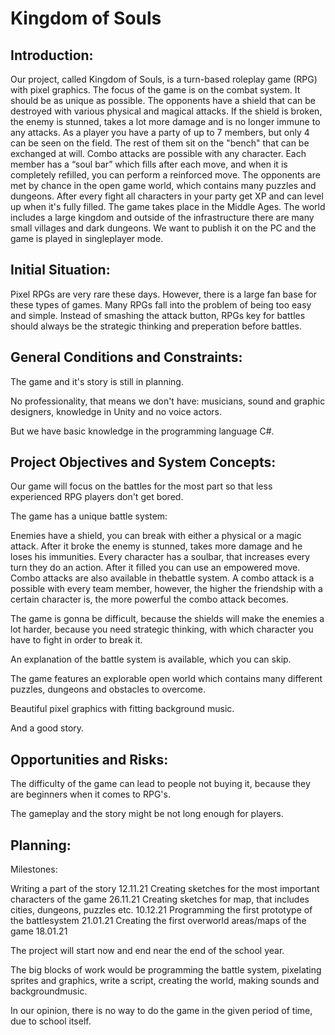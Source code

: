 # Kingdom of Souls

## Introduction:

Our project, called Kingdom of Souls, is a turn-based roleplay game (RPG) with pixel graphics. The focus of the game is on the combat system. It should be as unique as possible. The opponents have a shield that can be destroyed with various physical and magical attacks. If the shield is broken, the enemy is stunned, takes a lot more damage and is no longer immune to any attacks. As a player you have a party of up to 7 members, but only 4 can be seen on the field. The rest of them sit on the "bench" that can be exchanged at will. Combo attacks are possible with any character. Each member has a “soul bar” which fills after each move, and when it is completely refilled, you can perform a reinforced move. The opponents are met by chance in the open game world, which contains many puzzles and dungeons. After every fight all characters in your party get XP and can level up when it's fully filled. The game takes place in the Middle Ages. The world includes a large kingdom and outside of the infrastructure there are many small villages and dark dungeons. We want to publish it on the PC and the game is played in singleplayer mode.

## Initial Situation:

Pixel RPGs are very rare these days. However, there is a large fan base for these types of games. Many RPGs fall into the problem of being too easy and simple. Instead of smashing the attack button, RPGs key for battles should always be the strategic thinking and preperation before battles. 

## General Conditions and Constraints:

The game and it's story is still in planning.

No professionality, that means we don't have: musicians, sound and graphic designers, knowledge in Unity and no voice actors. 

But we have basic knowledge in the programming language C#.

## Project Objectives and System Concepts:

Our game will focus on the battles for the most part so that less experienced RPG players don't get bored.

The game has a unique battle system: 

Enemies have a shield, you can break with either a physical or a magic attack. After it broke the enemy is stunned, takes more damage and he loses his immunities.
Every character has a soulbar, that increases every turn they do an action. After it filled you can use an empowered move.
Combo attacks are also available in thebattle system. A combo attack is a possible with every team member, however, the higher the friendship with a certain character is, the more powerful the combo attack becomes.

The game is gonna be difficult, because the shields will make the enemies a lot harder, because you need strategic thinking, with which character you have to fight in order to break it. 

An explanation of the battle system is available, which you can skip.

The game features an explorable open world which contains many different puzzles, dungeons and obstacles to overcome.

Beautiful pixel graphics with fitting background music.

And a good story.

## Opportunities and Risks:

The difficulty of the game can lead to people not buying it, because they are beginners when it comes to RPG's.

The gameplay and the story might be not long enough for players.

## Planning:

Milestones:

Writing a part of the story 12.11.21
Creating sketches for the most important characters of the game 26.11.21
Creating sketches for map, that includes cities, dungeons, puzzles etc. 10.12.21
Programming the first prototype of the battlesystem 21.01.21
Creating the first overworld areas/maps of the game 18.01.21 



The project will start now and end near the end of the school year.

The big blocks of work would be programming the battle system, pixelating sprites and graphics, write a script, creating the world, making sounds and backgroundmusic.

In our opinion, there is no way to do the game in the given period of time, due to school itself.







